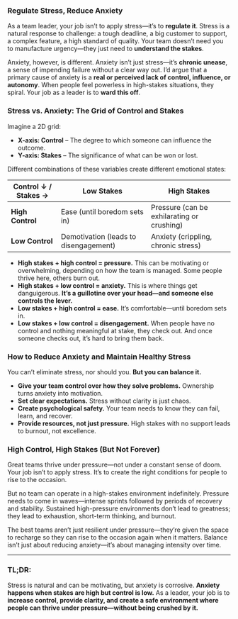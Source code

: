 ### **Regulate Stress, Reduce Anxiety**

As a team leader, your job isn’t to apply stress—it’s to **regulate it**. Stress is a natural response to challenge: a tough deadline, a big customer to support, a complex feature, a high standard of quality. Your team doesn’t need you to manufacture urgency—they just need to **understand the stakes**.

Anxiety, however, is different. Anxiety isn’t just stress—it’s **chronic unease**, a sense of impending failure without a clear way out. I’d argue that a primary cause of anxiety is a **real or perceived lack of control, influence, or autonomy**. When people feel powerless in high-stakes situations, they spiral. Your job as a leader is to **ward this off**.

### **Stress vs. Anxiety: The Grid of Control and Stakes**

Imagine a 2D grid:

* **X-axis: Control** – The degree to which someone can influence the outcome.  
* **Y-axis: Stakes** – The significance of what can be won or lost.

Different combinations of these variables create different emotional states:

| Control ↓ / Stakes → | Low Stakes | High Stakes |
| ----- | ----- | ----- |
| **High Control** | Ease (until boredom sets in) | Pressure (can be exhilarating or crushing) |
| **Low Control** | Demotivation (leads to disengagement) | Anxiety (crippling, chronic stress) |

* **High stakes \+ high control \= pressure.** This can be motivating or overwhelming, depending on how the team is managed. Some people thrive here, others burn out.  
* **High stakes \+ low control \= anxiety.** This is where things get danguigerous. **It’s a guillotine over your head—and someone else controls the lever.**  
* **Low stakes \+ high control \= ease.** It’s comfortable—until boredom sets in.  
* **Low stakes \+ low control \= disengagement.** When people have no control and nothing meaningful at stake, they check out. And once someone checks out, it’s hard to bring them back.

### **How to Reduce Anxiety and Maintain Healthy Stress**

You can’t eliminate stress, nor should you. **But you can balance it.**

* **Give your team control over how they solve problems.** Ownership turns anxiety into motivation.  
* **Set clear expectations.** Stress without clarity is just chaos.  
* **Create psychological safety.** Your team needs to know they can fail, learn, and recover.  
* **Provide resources, not just pressure.** High stakes with no support leads to burnout, not excellence.

### **High Control, High Stakes (But Not Forever)**

Great teams thrive under pressure—not under a constant sense of doom. Your job isn’t to apply stress. It’s to create the right conditions for people to rise to the occasion.

But no team can operate in a high-stakes environment indefinitely. Pressure needs to come in waves—intense sprints followed by periods of recovery and stability. Sustained high-pressure environments don’t lead to greatness; they lead to exhaustion, short-term thinking, and burnout.

The best teams aren’t just resilient under pressure—they’re given the space to recharge so they can rise to the occasion again when it matters. Balance isn’t just about reducing anxiety—it’s about managing intensity over time.

---

### **TL;DR:**

Stress is natural and can be motivating, but anxiety is corrosive. **Anxiety happens when stakes are high but control is low.** As a leader, your job is to **increase control, provide clarity, and create a safe environment where people can thrive under pressure—without being crushed by it.**
